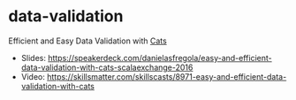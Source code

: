 # data-validation
Efficient and Easy Data Validation with [Cats](https://github.com/typelevel/cats)

* Slides: https://speakerdeck.com/danielasfregola/easy-and-efficient-data-validation-with-cats-scalaexchange-2016
* Video: https://skillsmatter.com/skillscasts/8971-easy-and-efficient-data-validation-with-cats
